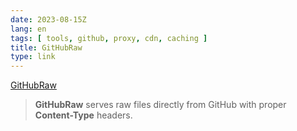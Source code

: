 ```yaml
---
date: 2023-08-15Z
lang: en
tags: [ tools, github, proxy, cdn, caching ]
title: GitHubRaw
type: link
---
```


[GitHubRaw](https://githubraw.com)

> **GitHubRaw** serves raw files directly from GitHub with proper **Content-Type** headers.

